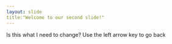 ```yaml
---
layout: slide
title:"Welcome to our second slide!"
---
```

Is this what I need to change?
Use the left arrow key to go back
